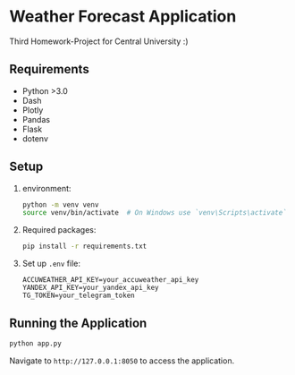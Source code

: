 # Weather Forecast Application
Third Homework-Project for Central University :)

## Requirements
- Python >3.0
- Dash
- Plotly
- Pandas
- Flask
- dotenv

## Setup
1. environment:
   ```bash
   python -m venv venv
   source venv/bin/activate  # On Windows use `venv\Scripts\activate`
   ```
2. Required packages:
   ```bash
   pip install -r requirements.txt
   ```
3. Set up `.env` file:
   ```
   ACCUWEATHER_API_KEY=your_accuweather_api_key
   YANDEX_API_KEY=your_yandex_api_key
   TG_TOKEN=your_telegram_token
   ```

## Running the Application
```bash
python app.py
```
Navigate to `http://127.0.0.1:8050` to access the application.